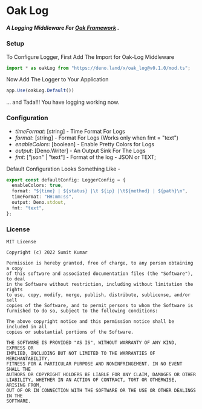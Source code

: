 # Oak Log
##### A Logging Middleware For [Oak Framework](https://deno.land/x/oak) .

### Setup
To Configure Logger, First Add The Import for Oak-Log Middleware

```typescript
import * as oakLog from "https://deno.land/x/oak_log@v0.1.0/mod.ts";
```

Now Add The Logger to Your Application

```typescript
app.Use(oakLog.Default())
```

... and Tada!!! You have logging working now.

### Configuration 
- _timeFormat_: [string] - Time Format For Logs
- _format_: [string] - Format For Logs (Works only when fmt = "text")
- _enableColors_: [boolean] - Enable Pretty Colors for Logs
- _output_: [Deno.Writer] - An Output Sink For The Logs
- _fmt_: ["json" | "text"] - Format of the log - JSON or TEXT;

Default Configuration Looks Something Like - 
```typescript
export const defaultConfig: LoggerConfig = {
  enableColors: true,
  format: "${time} | ${status} |\t ${ip} |\t${method} | ${path}\n",
  timeFormat: "HH:mm:ss",
  output: Deno.stdout,
  fmt: "text",
};
```

### License 
```
MIT License

Copyright (c) 2022 Sumit Kumar

Permission is hereby granted, free of charge, to any person obtaining a copy
of this software and associated documentation files (the "Software"), to deal
in the Software without restriction, including without limitation the rights
to use, copy, modify, merge, publish, distribute, sublicense, and/or sell
copies of the Software, and to permit persons to whom the Software is
furnished to do so, subject to the following conditions:

The above copyright notice and this permission notice shall be included in all
copies or substantial portions of the Software.

THE SOFTWARE IS PROVIDED "AS IS", WITHOUT WARRANTY OF ANY KIND, EXPRESS OR
IMPLIED, INCLUDING BUT NOT LIMITED TO THE WARRANTIES OF MERCHANTABILITY,
FITNESS FOR A PARTICULAR PURPOSE AND NONINFRINGEMENT. IN NO EVENT SHALL THE
AUTHORS OR COPYRIGHT HOLDERS BE LIABLE FOR ANY CLAIM, DAMAGES OR OTHER
LIABILITY, WHETHER IN AN ACTION OF CONTRACT, TORT OR OTHERWISE, ARISING FROM,
OUT OF OR IN CONNECTION WITH THE SOFTWARE OR THE USE OR OTHER DEALINGS IN THE
SOFTWARE.

```
